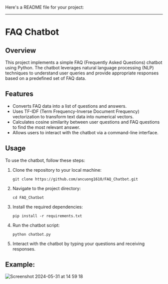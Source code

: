 Here's a README file for your project:

---

# FAQ Chatbot

## Overview
This project implements a simple FAQ (Frequently Asked Questions) chatbot using Python. The chatbot leverages natural language processing (NLP) techniques to understand user queries and provide appropriate responses based on a predefined set of FAQ data.

## Features
- Converts FAQ data into a list of questions and answers.
- Uses TF-IDF (Term Frequency-Inverse Document Frequency) vectorization to transform text data into numerical vectors.
- Calculates cosine similarity between user questions and FAQ questions to find the most relevant answer.
- Allows users to interact with the chatbot via a command-line interface.

## Usage
To use the chatbot, follow these steps:
1. Clone the repository to your local machine:
   ```
   git clone https://github.com/ancuong1610/FAQ_Chatbot.git
   ```
2. Navigate to the project directory:
   ```
   cd FAQ_Chatbot
   ```
3. Install the required dependencies:
   ```
   pip install -r requirements.txt
   ```
4. Run the chatbot script:
   ```
   python chatbot.py
   ```
5. Interact with the chatbot by typing your questions and receiving responses.
   
## Example:
![Screenshot 2024-05-31 at 14 59 18](https://github.com/ancuong1610/FAQ_Chatbot/assets/66347972/befe3a6b-202f-460e-af00-d28f6d1e4cde)
